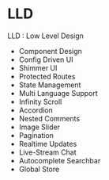 # LLD
LLD : Low Level Design

* Component Design
* Config Driven UI
* Shimmer UI
* Protected Routes
* State Management
* Multi Language Support
* Infinity Scroll
* Accordion
* Nested Comments
* Image Slider
* Pagination
* Realtime Updates
* Live-Stream Chat
* Autocomplete Searchbar
* Global Store

